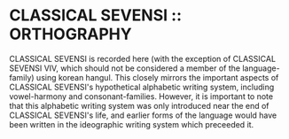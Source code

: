 #  CLASSICAL SEVENSI :: ORTHOGRAPHY  #

CLASSICAL SEVENSI is recorded here (with the exception of CLASSICAL SEVENSI VIV, which should not be considered a member of the language-family) using korean hangul.
This closely mirrors the important aspects of CLASSICAL SEVENSI's hypothetical alphabetic writing system, including vowel-harmony and consonant-families.
However, it is important to note that this alphabetic writing system was only introduced near the end of CLASSICAL SEVENSI's life, and earlier forms of the language would have been written in the ideographic writing system which preceeded it.

